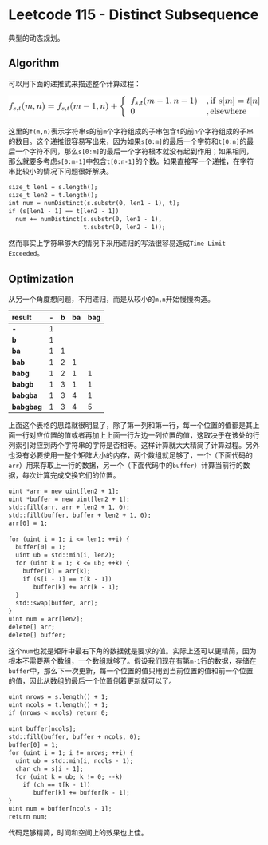 # Leetcode 115 - Distinct Subsequence
典型的动态规划。

## Algorithm
可以用下面的递推式来描述整个计算过程：

<img src="https://github.com/enzoleo/algorithms/blob/master/leetcode/lc115/lc115.svg" width="600"></img>

这里的`f(m,n)`表示字符串`s`的前`m`个字符组成的子串包含`t`的前`n`个字符组成的子串的数目。这个递推很容易写出来，因为如果`s[0:m]`的最后一个字符和`t[0:n]`的最后一个字符不同，那么`s[0:m]`的最后一个字符根本就没有起到作用；如果相同，那么就要多考虑`s[0:m-1]`中包含`t[0:n-1]`的个数。如果直接写一个递推，在字符串比较小的情况下问题很好解决。
```
size_t len1 = s.length();
size_t len2 = t.length();
int num = numDistinct(s.substr(0, len1 - 1), t);
if (s[len1 - 1] == t[len2 - 1])
  num += numDistinct(s.substr(0, len1 - 1),
                     t.substr(0, len2 - 1));
```
然而事实上字符串够大的情况下采用递归的写法很容易造成`Time Limit Exceeded`。

## Optimization
从另一个角度想问题，不用递归，而是从较小的`m,n`开始慢慢构造。

|result|-|b|ba|bag|
| :--- | :---: | --- | --- | --- |
|**-**|1||||
|**b**|1||||
|**ba**|1|1|||
|**bab**|1|2|1||
|**babg**|1|2|1|1|
|**babgb**|1|3|1|1|
|**babgba**|1|3|4|1|
|**babgbag**|1|3|4|5|

上面这个表格的思路就很明显了，除了第一列和第一行，每一个位置的值都是其上面一行对应位置的值或者再加上上面一行左边一列位置的值，这取决于在该处的行列索引对应到两个字符串的字符是否相等。这样计算就大大精简了计算过程。另外也没有必要使用一整个矩阵大小的内存，两个数组就足够了，一个（下面代码的`arr`）用来存取上一行的数据，另一个（下面代码中的`buffer`）计算当前行的数据，每次计算完成交换它们的位置。
```
uint *arr = new uint[len2 + 1];
uint *buffer = new uint[len2 + 1];
std::fill(arr, arr + len2 + 1, 0);
std::fill(buffer, buffer + len2 + 1, 0);
arr[0] = 1;

for (uint i = 1; i <= len1; ++i) {
  buffer[0] = 1;
  uint ub = std::min(i, len2);
  for (uint k = 1; k <= ub; ++k) {
    buffer[k] = arr[k];
    if (s[i - 1] == t[k - 1])
       buffer[k] += arr[k - 1];
  }
  std::swap(buffer, arr);
}
uint num = arr[len2];
delete[] arr;
delete[] buffer;
```
这个`num`也就是矩阵中最右下角的数据就是要求的值。实际上还可以更精简，因为根本不需要两个数组，一个数组就够了。假设我们现在有第`m-1`行的数据，存储在`buffer`中，那么下一次更新，每一个位置的值只用到当前位置的值和前一个位置的值，因此从数组的最后一个位置倒着更新就可以了。
```
uint nrows = s.length() + 1;
uint ncols = t.length() + 1;
if (nrows < ncols) return 0;

uint buffer[ncols];
std::fill(buffer, buffer + ncols, 0);
buffer[0] = 1;
for (uint i = 1; i != nrows; ++i) {
  uint ub = std::min(i, ncols - 1);
  char ch = s[i - 1];
  for (uint k = ub; k != 0; --k)
    if (ch == t[k - 1])
       buffer[k] += buffer[k - 1];
}
uint num = buffer[ncols - 1];
return num;
```
代码足够精简，时间和空间上的效果也上佳。
